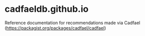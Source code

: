 # cadfaeldb.github.io
Reference documentation for recommendations made via Cadfael (https://packagist.org/packages/cadfael/cadfael)
